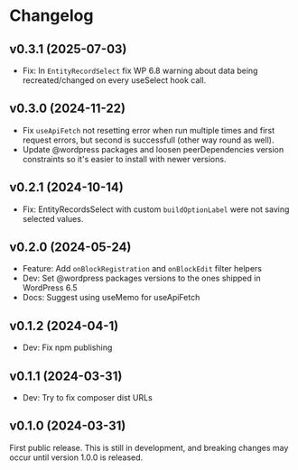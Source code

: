 # Changelog

## v0.3.1 (2025-07-03)

- Fix: In `EntityRecordSelect` fix WP 6.8 warning about data being recreated/changed on every
  useSelect hook call.

## v0.3.0 (2024-11-22)

- Fix `useApiFetch` not resetting error when run multiple times and first request errors, but second
  is successfull (other way round as well).
- Update @wordpress packages and loosen peerDependencies version constraints so it's easier to
  install with newer versions.

## v0.2.1 (2024-10-14)

- Fix: EntityRecordsSelect with custom `buildOptionLabel` were not saving selected values.

## v0.2.0 (2024-05-24)

- Feature: Add `onBlockRegistration` and `onBlockEdit` filter helpers
- Dev: Set @wordpress packages versions to the ones shipped in WordPress 6.5
- Docs: Suggest using useMemo for useApiFetch

## v0.1.2 (2024-04-1)

- Dev: Fix npm publishing

## v0.1.1 (2024-03-31)

- Dev: Try to fix composer dist URLs

## v0.1.0 (2024-03-31)

First public release.
This is still in development, and breaking changes may occur until version 1.0.0 is released.

